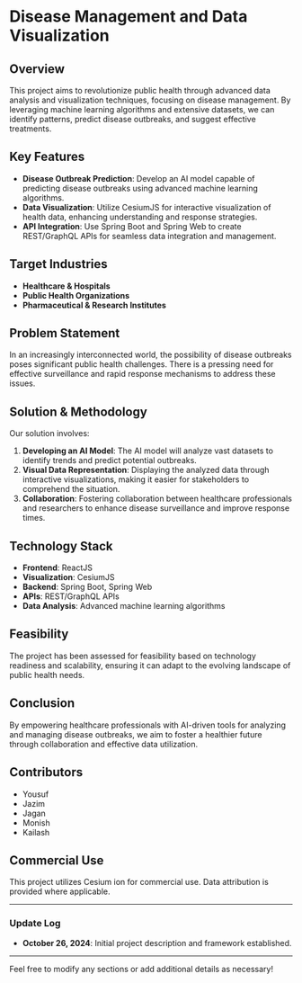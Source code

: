 
# Disease Management and Data Visualization

## Overview

This project aims to revolutionize public health through advanced data analysis and visualization techniques, focusing on disease management. By leveraging machine learning algorithms and extensive datasets, we can identify patterns, predict disease outbreaks, and suggest effective treatments.

## Key Features

- **Disease Outbreak Prediction**: Develop an AI model capable of predicting disease outbreaks using advanced machine learning algorithms.
- **Data Visualization**: Utilize CesiumJS for interactive visualization of health data, enhancing understanding and response strategies.
- **API Integration**: Use Spring Boot and Spring Web to create REST/GraphQL APIs for seamless data integration and management.

## Target Industries

- **Healthcare & Hospitals**
- **Public Health Organizations**
- **Pharmaceutical & Research Institutes**

## Problem Statement

In an increasingly interconnected world, the possibility of disease outbreaks poses significant public health challenges. There is a pressing need for effective surveillance and rapid response mechanisms to address these issues.

## Solution & Methodology

Our solution involves:

1. **Developing an AI Model**: The AI model will analyze vast datasets to identify trends and predict potential outbreaks.
2. **Visual Data Representation**: Displaying the analyzed data through interactive visualizations, making it easier for stakeholders to comprehend the situation.
3. **Collaboration**: Fostering collaboration between healthcare professionals and researchers to enhance disease surveillance and improve response times.

## Technology Stack

- **Frontend**: ReactJS
- **Visualization**: CesiumJS
- **Backend**: Spring Boot, Spring Web
- **APIs**: REST/GraphQL APIs
- **Data Analysis**: Advanced machine learning algorithms

## Feasibility

The project has been assessed for feasibility based on technology readiness and scalability, ensuring it can adapt to the evolving landscape of public health needs.

## Conclusion

By empowering healthcare professionals with AI-driven tools for analyzing and managing disease outbreaks, we aim to foster a healthier future through collaboration and effective data utilization.

## Contributors

- Yousuf
- Jazim
- Jagan
- Monish
- Kailash

## Commercial Use

This project utilizes Cesium ion for commercial use. Data attribution is provided where applicable.

---

### Update Log
- **October 26, 2024**: Initial project description and framework established.

---

Feel free to modify any sections or add additional details as necessary!
